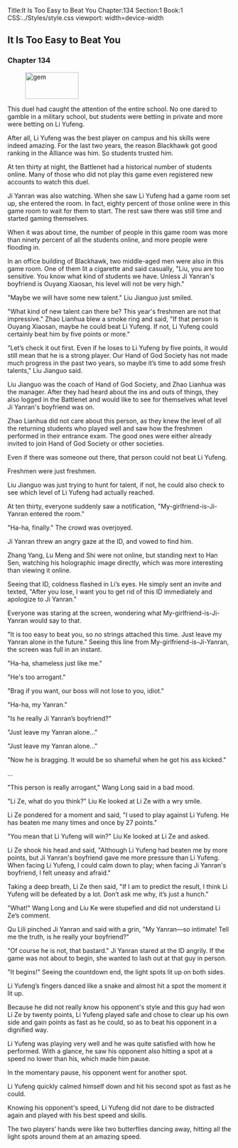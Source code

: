 Title:It Is Too Easy to Beat You 
Chapter:134 
Section:1 
Book:1 
CSS:../Styles/style.css 
viewport: width=device-width
  
## It Is Too Easy to Beat You
### Chapter 134
  
<figure>
	<img src="../Images/gem.gif" alt="gem" id="gem" width="120" height="60" />
</figure>
  

  
This duel had caught the attention of the entire school. No one dared to gamble in a military school, but students were betting in private and more were betting on Li Yufeng.

After all, Li Yufeng was the best player on campus and his skills were indeed amazing. For the last two years, the reason Blackhawk got good ranking in the Alliance was him. So students trusted him.

At ten thirty at night, the Battlenet had a historical number of students online. Many of those who did not play this game even registered new accounts to watch this duel.

Ji Yanran was also watching. When she saw Li Yufeng had a game room set up, she entered the room. In fact, eighty percent of those online were in this game room to wait for them to start. The rest saw there was still time and started gaming themselves.

When it was about time, the number of people in this game room was more than ninety percent of all the students online, and more people were flooding in.

In an office building of Blackhawk, two middle-aged men were also in this game room. One of them lit a cigarette and said casually, "Liu, you are too sensitive. You know what kind of students we have. Unless Ji Yanran's boyfriend is Ouyang Xiaosan, his level will not be very high."

"Maybe we will have some new talent." Liu Jianguo just smiled.

"What kind of new talent can there be? This year's freshmen are not that impressive." Zhao Lianhua blew a smoke ring and said, "If that person is Ouyang Xiaosan, maybe he could beat Li Yufeng. If not, Li Yufeng could certainly beat him by five points or more."

"Let’s check it out first. Even if he loses to Li Yufeng by five points, it would still mean that he is a strong player. Our Hand of God Society has not made much progress in the past two years, so maybe it’s time to add some fresh talents," Liu Jianguo said.

Liu Jianguo was the coach of Hand of God Society, and Zhao Lianhua was the manager. After they had heard about the ins and outs of things, they also logged in the Battlenet and would like to see for themselves what level Ji Yanran's boyfriend was on.

Zhao Lianhua did not care about this person, as they knew the level of all the returning students who played well and saw how the freshmen performed in their entrance exam. The good ones were either already invited to join Hand of God Society or other societies.

Even if there was someone out there, that person could not beat Li Yufeng.

Freshmen were just freshmen.

Liu Jianguo was just trying to hunt for talent, if not, he could also check to see which level of Li Yufeng had actually reached.

At ten thirty, everyone suddenly saw a notification, "My-girlfriend-is-Ji-Yanran entered the room."

"Ha-ha, finally." The crowd was overjoyed.

Ji Yanran threw an angry gaze at the ID, and vowed to find him.

Zhang Yang, Lu Meng and Shi were not online, but standing next to Han Sen, watching his holographic image directly, which was more interesting than viewing it online.

Seeing that ID, coldness flashed in Li’s eyes. He simply sent an invite and texted, "After you lose, I want you to get rid of this ID immediately and apologize to Ji Yanran."

Everyone was staring at the screen, wondering what My-girlfriend-is-Ji-Yanran would say to that.

"It is too easy to beat you, so no strings attached this time. Just leave my Yanran alone in the future." Seeing this line from My-girlfriend-is-Ji-Yanran, the screen was full in an instant.

"Ha-ha, shameless just like me."

"He's too arrogant."

"Brag if you want, our boss will not lose to you, idiot."

"Ha-ha, my Yanran."

"Is he really Ji Yanran’s boyfriend?"

"Just leave my Yanran alone..."

"Just leave my Yanran alone..."

"Now he is bragging. It would be so shameful when he got his ass kicked."

...

"This person is really arrogant," Wang Long said in a bad mood.

"Li Ze, what do you think?" Liu Ke looked at Li Ze with a wry smile.

Li Ze pondered for a moment and said, "I used to play against Li Yufeng. He has beaten me many times and once by 27 points."

"You mean that Li Yufeng will win?" Liu Ke looked at Li Ze and asked.

Li Ze shook his head and said, "Although Li Yufeng had beaten me by more points, but Ji Yanran's boyfriend gave me more pressure than Li Yufeng. When facing Li Yufeng, I could calm down to play; when facing Ji Yanran's boyfriend, I felt uneasy and afraid."

Taking a deep breath, Li Ze then said, "If I am to predict the result, I think Li Yufeng will be defeated by a lot. Don’t ask me why, it’s just a hunch."

"What!" Wang Long and Liu Ke were stupefied and did not understand Li Ze’s comment.

Qu Lili pinched Ji Yanran and said with a grin, "My Yanran—so intimate! Tell me the truth, is he really your boyfriend?"

"Of course he is not, that bastard." Ji Yanran stared at the ID angrily. If the game was not about to begin, she wanted to lash out at that guy in person.

"It begins!" Seeing the countdown end, the light spots lit up on both sides.

Li Yufeng’s fingers danced like a snake and almost hit a spot the moment it lit up.

Because he did not really know his opponent's style and this guy had won Li Ze by twenty points, Li Yufeng played safe and chose to clear up his own side and gain points as fast as he could, so as to beat his opponent in a dignified way.

Li Yufeng was playing very well and he was quite satisfied with how he performed. With a glance, he saw his opponent also hitting a spot at a speed no lower than his, which made him pause.

In the momentary pause, his opponent went for another spot.

Li Yufeng quickly calmed himself down and hit his second spot as fast as he could.

Knowing his opponent's speed, Li Yufeng did not dare to be distracted again and played with his best speed and skills.

The two players’ hands were like two butterflies dancing away, hitting all the light spots around them at an amazing speed.